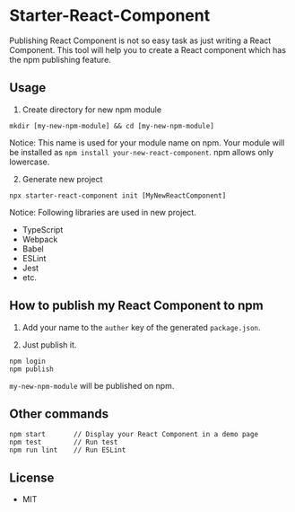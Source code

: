 # Starter-React-Component

Publishing React Component is not so easy task as just writing a React Component. This tool will help you to create a React component which has the npm publishing feature.

## Usage

1. Create directory for new npm module

```
mkdir [my-new-npm-module] && cd [my-new-npm-module] 
```

Notice: This name is used for your module name on npm. Your module will be installed as `npm install your-new-react-component`. npm allows only lowercase.

2. Generate new project

```
npx starter-react-component init [MyNewReactComponent]
```

Notice: Following libraries are used in new project.

  - TypeScript
  - Webpack
  - Babel
  - ESLint
  - Jest
  - etc.

## How to publish my React Component to npm

1. Add your name to the `auther` key of the generated `package.json`.

2. Just publish it.

```
npm login
npm publish
```

`my-new-npm-module` will be published on npm.

## Other commands

```
npm start       // Display your React Component in a demo page
npm test        // Run test
npm run lint    // Run ESLint
```

## License

- MIT
